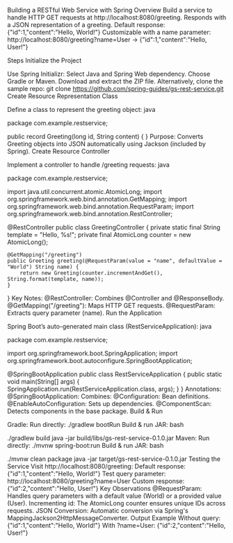 Building a RESTful Web Service with Spring
Overview
Build a service to handle HTTP GET requests at http://localhost:8080/greeting.
Responds with a JSON representation of a greeting.
Default response: {"id":1,"content":"Hello, World!"}
Customizable with a name parameter: http://localhost:8080/greeting?name=User → {"id":1,"content":"Hello, User!"}

Steps
Initialize the Project

Use Spring Initializr:
Select Java and Spring Web dependency.
Choose Gradle or Maven.
Download and extract the ZIP file.
Alternatively, clone the sample repo:
git clone https://github.com/spring-guides/gs-rest-service.git
Create Resource Representation Class

Define a class to represent the greeting object:
java

package com.example.restservice;

public record Greeting(long id, String content) { }
Purpose: Converts Greeting objects into JSON automatically using Jackson (included by Spring).
Create Resource Controller

Implement a controller to handle /greeting requests:
java

package com.example.restservice;

import java.util.concurrent.atomic.AtomicLong;
import org.springframework.web.bind.annotation.GetMapping;
import org.springframework.web.bind.annotation.RequestParam;
import org.springframework.web.bind.annotation.RestController;

@RestController
public class GreetingController {
    private static final String template = "Hello, %s!";
    private final AtomicLong counter = new AtomicLong();

    @GetMapping("/greeting")
    public Greeting greeting(@RequestParam(value = "name", defaultValue = "World") String name) {
        return new Greeting(counter.incrementAndGet(), String.format(template, name));
    }
}
Key Notes:
@RestController: Combines @Controller and @ResponseBody.
@GetMapping("/greeting"): Maps HTTP GET requests.
@RequestParam: Extracts query parameter (name).
Run the Application

Spring Boot’s auto-generated main class (RestServiceApplication):
java

package com.example.restservice;

import org.springframework.boot.SpringApplication;
import org.springframework.boot.autoconfigure.SpringBootApplication;

@SpringBootApplication
public class RestServiceApplication {
    public static void main(String[] args) {
        SpringApplication.run(RestServiceApplication.class, args);
    }
}
Annotations:
@SpringBootApplication: Combines:
@Configuration: Bean definitions.
@EnableAutoConfiguration: Sets up dependencies.
@ComponentScan: Detects components in the base package.
Build & Run

Gradle:
Run directly: ./gradlew bootRun
Build & run JAR:
bash

./gradlew build
java -jar build/libs/gs-rest-service-0.1.0.jar
Maven:
Run directly: ./mvnw spring-boot:run
Build & run JAR:
bash

./mvnw clean package
java -jar target/gs-rest-service-0.1.0.jar
Testing the Service
Visit http://localhost:8080/greeting:
Default response: {"id":1,"content":"Hello, World!"}
Test query parameter:
http://localhost:8080/greeting?name=User
Custom response: {"id":2,"content":"Hello, User!"}
Key Observations
@RequestParam: Handles query parameters with a default value (World) or a provided value (User).
Incrementing id: The AtomicLong counter ensures unique IDs across requests.
JSON Conversion: Automatic conversion via Spring's MappingJackson2HttpMessageConverter.
Output Example
Without query: {"id":1,"content":"Hello, World!"}
With ?name=User: {"id":2,"content":"Hello, User!"}
